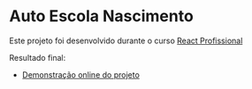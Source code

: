 # Auto Escola Nascimento

Este projeto foi desenvolvido durante o curso [React Profissional](http://nardiniacademy.com)

Resultado final:

- [Demonstração online do projeto](https://autoescolanasc.vercel.app/)

